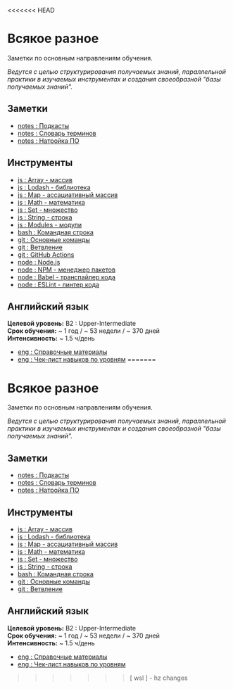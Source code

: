 <<<<<<< HEAD
# Всякое разное

Заметки по основным направлениям обучения.

_Ведутся с целью структурирования получаемых знаний, параллельной практики в изучаемых инструментах и создания своеобразной "базы получаемых знаний"._

## Заметки

- [notes : Подкасты](./notes-podcasts.md)
- [notes : Словарь терминов](./notes-dictionary.md)
- [notes : Натройка ПО](./notes-soft.md)

## Инструменты

- [js : Array - массив](./js-array.md)
- [js : Lodash - библиотека](./js-lodash.md)
- [js : Map - ассациативный массив](./js-map.md)
- [js : Math - математика](./js-math.md)
- [js : Set - множество](./js-set.md)
- [js : String - строка](./js-string.md)
- [js : Modules - модули](./js-modules.md)
- [bash : Командная строка](./bash.md)
- [git : Основные команды](./git.md)
- [git : Ветвление](./git-branch.md)
- [git : GitHub Actions](./git-github-actions.md)
- [node : Node.js](./node.md)
- [node : NPM - менеджер пакетов](./node-npm.md)
- [node : Babel - транспайлер кода](./node-babel.md)
- [node : ESLint - линтер кода](./node-eslint.md)

## Английский язык

**Целевой уровень:** B2 : Upper-Intermediate  
**Срок обучения:** ~ 1 год / ~ 53 недели / ~ 370 дней  
**Интенсивность:** ~ 1.5 ч/день

- [eng : Справочные материалы](./eng-sources.md)
- [eng : Чек-лист навыков по уровням](./eng-levels.md)
=======
# Всякое разное

Заметки по основным направлениям обучения.

_Ведутся с целью структурирования получаемых знаний, параллельной практики в изучаемых инструментах и создания своеобразной "базы получаемых знаний"._

## Заметки

- [notes : Подкасты](./notes-podcasts.md)
- [notes : Словарь терминов](./notes-dictionary.md)
- [notes : Натройка ПО](./notes-soft.md)

## Инструменты

- [js : Array - массив](./js-array.md)
- [js : Lodash - библиотека](./js-lodash.md)
- [js : Map - ассациативный массив](./js-map.md)
- [js : Math - математика](./js-math.md)
- [js : Set - множество](./js-set.md)
- [js : String - строка](./js-string.md)
- [bash : Командная строка](./bash.md)
- [git : Основные команды](./git.md)
- [git : Ветвление](./git-branch.md)

## Английский язык

**Целевой уровень:** B2 : Upper-Intermediate  
**Срок обучения:** ~ 1 год / ~ 53 недели / ~ 370 дней  
**Интенсивность:** ~ 1.5 ч/день

- [eng : Справочные материалы](./eng-sources.md)
- [eng : Чек-лист навыков по уровням](./eng-levels.md)
>>>>>>> [ wsl ] - hz changes
